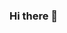 ### Hi there 👋

<!--
**daisy381/daisy381** is a ✨ _special_ ✨ repository because its `README.md` (this file) appears on your GitHub profile.

Here are some ideas to get you started:

- 🔭 I’m currently working on JavaScript Developer
- 🌱 I’m currently learning Node.js,React.js
- 📫 How to reach me: ...
- 😄 Pronouns: ...
- ⚡ Fun fact: ...
-->
